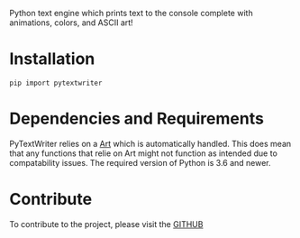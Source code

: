 Python text engine which prints text to the console complete with animations, colors, and ASCII art!

# Installation
``pip import pytextwriter``

# Dependencies and Requirements
PyTextWriter relies on a [Art](https://github.com/sepandhaghighi/art) which is automatically handled. This does mean that any functions that relie on Art might not function as intended due to compatability issues. The required version of Python is 3.6 and newer.

# Contribute
To contribute to the project, please visit the [GITHUB](https://github.com/Ollielab/PyTextWriter/tree/main)
